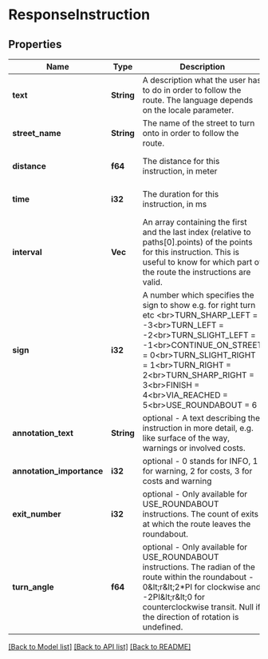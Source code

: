 # ResponseInstruction

## Properties
Name | Type | Description | Notes
------------ | ------------- | ------------- | -------------
**text** | **String** | A description what the user has to do in order to follow the route. The language depends on the locale parameter. | [optional] [default to null]
**street_name** | **String** | The name of the street to turn onto in order to follow the route. | [optional] [default to null]
**distance** | **f64** | The distance for this instruction, in meter | [optional] [default to null]
**time** | **i32** | The duration for this instruction, in ms | [optional] [default to null]
**interval** | **Vec<i32>** | An array containing the first and the last index (relative to paths[0].points) of the points for this instruction. This is useful to know for which part of the route the instructions are valid. | [optional] [default to null]
**sign** | **i32** | A number which specifies the sign to show e.g. for right turn etc &lt;br&gt;TURN_SHARP_LEFT &#x3D; -3&lt;br&gt;TURN_LEFT &#x3D; -2&lt;br&gt;TURN_SLIGHT_LEFT &#x3D; -1&lt;br&gt;CONTINUE_ON_STREET &#x3D; 0&lt;br&gt;TURN_SLIGHT_RIGHT &#x3D; 1&lt;br&gt;TURN_RIGHT &#x3D; 2&lt;br&gt;TURN_SHARP_RIGHT &#x3D; 3&lt;br&gt;FINISH &#x3D; 4&lt;br&gt;VIA_REACHED &#x3D; 5&lt;br&gt;USE_ROUNDABOUT &#x3D; 6 | [optional] [default to null]
**annotation_text** | **String** | optional - A text describing the instruction in more detail, e.g. like surface of the way, warnings or involved costs. | [optional] [default to null]
**annotation_importance** | **i32** | optional - 0 stands for INFO, 1 for warning, 2 for costs, 3 for costs and warning | [optional] [default to null]
**exit_number** | **i32** | optional - Only available for USE_ROUNDABOUT instructions. The count of exits at which the route leaves the roundabout. | [optional] [default to null]
**turn_angle** | **f64** | optional - Only available for USE_ROUNDABOUT instructions. The radian of the route within the roundabout - 0&amp;lt;r&amp;lt;2*PI for clockwise and -2PI&amp;lt;r&amp;lt;0 for counterclockwise transit. Null if the direction of rotation is undefined. | [optional] [default to null]

[[Back to Model list]](../README.md#documentation-for-models) [[Back to API list]](../README.md#documentation-for-api-endpoints) [[Back to README]](../README.md)


